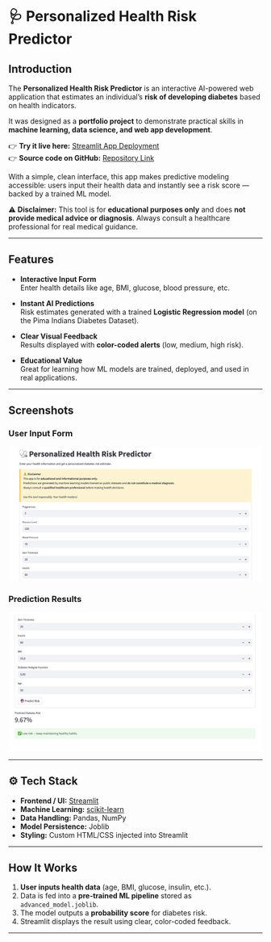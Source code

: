 # 🩺 Personalized Health Risk Predictor

## Introduction

The **Personalized Health Risk Predictor** is an interactive AI-powered web application that estimates an individual’s **risk of developing diabetes** based on health indicators.  

It was designed as a **portfolio project** to demonstrate practical skills in **machine learning, data science, and web app development**.  

👉 **Try it live here:** [Streamlit App Deployment](https://personalizedhealthriskpredictor.streamlit.app/)  
👉 **Source code on GitHub:** [Repository Link](https://github.com/cersei568/personalized_health_risk_predictor)  

With a simple, clean interface, this app makes predictive modeling accessible: users input their health data and instantly see a risk score — backed by a trained ML model.  

⚠️ **Disclaimer:** This tool is for **educational purposes only** and does **not provide medical advice or diagnosis**. Always consult a healthcare professional for real medical guidance.

---

## Features

- **Interactive Input Form**  
  Enter health details like age, BMI, glucose, blood pressure, etc.  

- **Instant AI Predictions**  
  Risk estimates generated with a trained **Logistic Regression model** (on the Pima Indians Diabetes Dataset).  

- **Clear Visual Feedback**  
  Results displayed with **color-coded alerts** (low, medium, high risk).  

- **Educational Value**  
  Great for learning how ML models are trained, deployed, and used in real applications.  

---

## Screenshots


### User Input Form  
![App Screenshot Placeholder](assets/hrp0.png)

### Prediction Results  
![App Screenshot Placeholder](assets/hrp1.png)

---

## ⚙️ Tech Stack

- **Frontend / UI:** [Streamlit](https://streamlit.io/)  
- **Machine Learning:** [scikit-learn](https://scikit-learn.org/stable/)  
- **Data Handling:** Pandas, NumPy  
- **Model Persistence:** Joblib  
- **Styling:** Custom HTML/CSS injected into Streamlit  

---

## How It Works

1. **User inputs health data** (age, BMI, glucose, insulin, etc.).  
2. Data is fed into a **pre-trained ML pipeline** stored as `advanced_model.joblib`.  
3. The model outputs a **probability score** for diabetes risk.  
4. Streamlit displays the result using clear, color-coded feedback.  

---